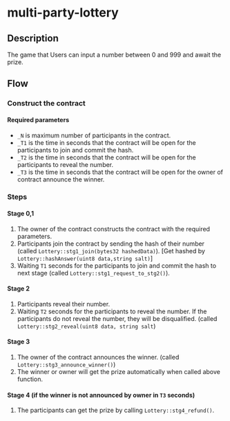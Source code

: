 # multi-party-lottery

## Description

The game that Users can input a number between 0 and 999 and await the prize.

## Flow

### Construct the contract

#### Required parameters

- `_N` is maximum number of participants in the contract.
- `_T1` is the time in seconds that the contract will be open for the participants to join and commit the hash.
- `_T2` is the time in seconds that the contract will be open for the participants to reveal the number.
- `_T3` is the time in seconds that the contract will be open for the owner of contract announce the winner.

### Steps

#### Stage 0,1

1. The owner of the contract constructs the contract with the required parameters.
2. Participants join the contract by sending the hash of their number (called `Lottery::stg1_join(bytes32 hashedData)`). [Get hashed by `Lottery::hashAnswer(uint8 data,string salt)`]
3. Waiting `T1` seconds for the participants to join and commit the hash to next stage (called `Lottery::stg1_request_to_stg2()`).

#### Stage 2

1. Participants reveal their number.
2. Waiting `T2` seconds for the participants to reveal the number. If the participants do not reveal the number, they will be disqualified. (called `Lottery::stg2_reveal(uint8 data, string salt`)

#### Stage 3

1. The owner of the contract announces the winner. (called `Lottery::stg3_announce_winner()`)
2. The winner or owner will get the prize automatically when called above function.

#### Stage 4 (if the winner is not announced by owner in `T3` seconds)

1. The participants can get the prize by calling `Lottery::stg4_refund()`.
